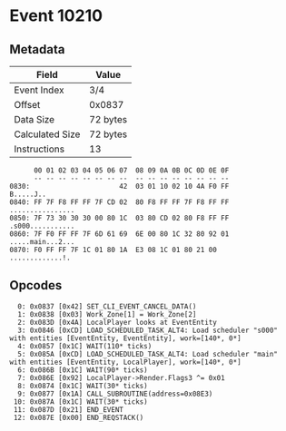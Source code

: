 # Event 10210

## Metadata

| Field           | Value    |
|-----------------|----------|
| Event Index     | 3/4      |
| Offset          | 0x0837   |
| Data Size       | 72 bytes |
| Calculated Size | 72 bytes |
| Instructions    | 13       |

```
      00 01 02 03 04 05 06 07  08 09 0A 0B 0C 0D 0E 0F
      -- -- -- -- -- -- -- --  -- -- -- -- -- -- -- --
0830:                      42  03 01 10 02 10 4A F0 FF         B.....J..
0840: FF 7F F8 FF FF 7F CD 02  80 F8 FF FF 7F F8 FF FF  ................
0850: 7F 73 30 30 30 00 80 1C  03 80 CD 02 80 F8 FF FF  .s000...........
0860: 7F F0 FF FF 7F 6D 61 69  6E 00 80 1C 32 80 92 01  .....main...2...
0870: F0 FF FF 7F 1C 01 80 1A  E3 08 1C 01 80 21 00     .............!. 
```

## Opcodes

```
  0: 0x0837 [0x42] SET_CLI_EVENT_CANCEL_DATA()
  1: 0x0838 [0x03] Work_Zone[1] = Work_Zone[2]
  2: 0x083D [0x4A] LocalPlayer looks at EventEntity
  3: 0x0846 [0xCD] LOAD_SCHEDULED_TASK_ALT4: Load scheduler "s000" with entities [EventEntity, EventEntity], work=[140*, 0*]
  4: 0x0857 [0x1C] WAIT(110* ticks)
  5: 0x085A [0xCD] LOAD_SCHEDULED_TASK_ALT4: Load scheduler "main" with entities [EventEntity, LocalPlayer], work=[140*, 0*]
  6: 0x086B [0x1C] WAIT(90* ticks)
  7: 0x086E [0x92] LocalPlayer->Render.Flags3 ^= 0x01
  8: 0x0874 [0x1C] WAIT(30* ticks)
  9: 0x0877 [0x1A] CALL_SUBROUTINE(address=0x08E3)
 10: 0x087A [0x1C] WAIT(30* ticks)
 11: 0x087D [0x21] END_EVENT
 12: 0x087E [0x00] END_REQSTACK()
```
